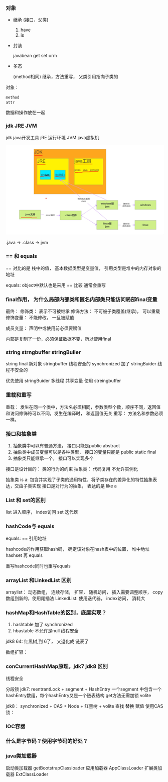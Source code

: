 ### 对象

* 继承 (接口，父类)
    
    1. have
    2. is 

* 封装
    
    javabean get set
    orm
  
  
* 多态
    
    (method相同)
    继承，方法重写， 父类引用指向子类的
  
对象： 

    method
    attr 

数据和操作放在一起


### jdk  JRE JVM

jdk java开发工具 
jRE 运行环境 
JVM  java虚拟机

![yNVMUK](https://raw.githubusercontent.com/jacksonyoudi/images/main/uPic/yNVMUK.png)


.java -> .class -> jvm 




### == 和 equals

== 对比的是 栈中的值， 基本数据类型是变量值， 引用类型是堆中的内存对象的地址

equals: object中默认也是采用 == 比较 通常会重写




### final作用， 为什么局部内部类和匿名内部类只能访问局部final变量
最终： 
    修饰类： 表示不可被继承
    修饰方法： 不可被子类覆盖(继承)， 可以重载 
    修饰变量： 不能修改， 一旦被赋值


成员变量： 声明中或使用前必须要赋值

内部是复制了一份，必须保证数据不变，所以使用final



### string strngbuffer stringBuiler

string  final 新对象
stringbuffer 线程安全的 synchronized 加了 
stringBuider 线程不安全的 

优先使用 stringBuider
多线程 共享变量 使用 streingbuffer

### 重载和重写 

重载： 发生在同一个类中，方法名必须相同，参数类型个数，顺序不同，返回值和访问修饰符可以不同，发生在编译时， 和返回值无关
重写： 方法名和参数必须一样。 




### 接口和抽象类
1. 抽象类中可以有普通方法， 接口只能是public abstract
2. 抽象类中成员变量可以是各种类型， 接口的变量只能是 public static final 
3. 抽象类只能继承一个， 接口可以实现多个

接口是设计目的： 类的行为的约束
抽象类： 代码复用 不允许实例化 

抽象类 is a: 包含并实现了子类的通用特性，将子类存在的差异化的特性抽象表达，交由子类实现
接口是对行为的抽象， 表达的是 like a 


### List 和 set的区别 
list 进入顺序， index访问 
set 迭代器 

### hashCode与 equals


equals: == 引用地址 

hashcode的作用获取hash码， 确定该对象在hash表中的位置， 堆中地址
hashset  再 equals

重写hashcode同时也重写equals


### arrayList 和LinkedList 区别 
arraylist： 动态数组， 连续存储， 扩容， 随机访问， 插入需要调整顺序， copy数组到新的，使用尾插法
LinkedList:  使用迭代器， index访问， 消耗大




### hashMap和HashTable的区别，底层实现？
1. hashtable 加了 synchronized
2. hbastable 不允许是null
线程安全
   
jdk8 64: 红黑树,到 6了， 又退化成 链表了

数组扩容：
    

### conCurrentHashMap原理，jdk7 jdk8 区别
线程安全

分段锁
jdk7: reentrantLock + segment + HashEntry 一个segment 中包含一个hashEntry数组，每个hashEntry又是一个链表结构
get方法无需加锁  volite 


jdk8： synchronized + CAS + Node + 红黑树 + volite
查找 替换 赋值 使用CAS
锁： 



### IOC容器

    

### 什么是字节码？使用字节码的好处？


### java类加载器

启动类加载器 getBootstrapClassloader
应用加载器 AppClassLoader
扩展类加载器 ExtClassLoader













